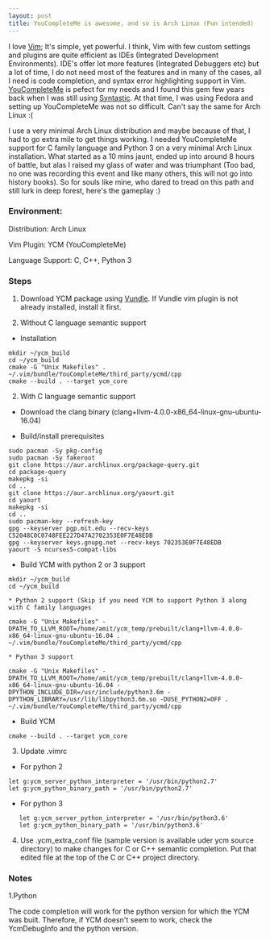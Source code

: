 ```yaml
---
layout: post
title: YouCompleteMe is awesome, and so is Arch Linux (Pun intended)
---
```


I love [Vim](http://www.vim.org/); It's simple, yet powerful. I think, Vim with few custom settings and plugins are quite efficient as IDEs (Integrated Development Environments). IDE's offer lot more features (Integrated Debuggers etc) but a lot of time, I do not need most of the features and in many of the cases, all I need is code completion, and syntax error highlighting support in Vim. [YouCompleteMe](http://valloric.github.io/YouCompleteMe/) is pefect for my needs and I found this gem few years back when I was still using [Syntastic](https://github.com/vim-syntastic/syntastic). At that time, I was using Fedora and setting up YouCompleteMe was not so difficult. Can't say the same for Arch Linux :(

I use a very minimal Arch Linux distribution and maybe because of that, I had to go extra mile to get things working. I needed YouCompleteMe support for C family language and Python 3 on a very minimal Arch Linux installation. What started as a 10 mins jaunt, ended up into around 8 hours of battle, but alas I raised my glass of water and was triumphant (Too bad, no one was recording this event and like many others, this will not go into history books). So for souls like mine, who dared to tread on this path and still lurk in deep forest, here's the gameplay :)

### Environment: 
Distribution: Arch Linux

Vim Plugin: YCM (YouCompleteMe)

Language Support: C, C++, Python 3

### Steps
1. Download YCM package using [Vundle](https://github.com/VundleVim/Vundle.vim). If Vundle vim plugin is not already
installed, install it first.

2. Without C language semantic support
  * Installation
```
mkdir ~/ycm_build
cd ~/ycm_build
cmake -G "Unix Makefiles" . ~/.vim/bundle/YouCompleteMe/third_party/ycmd/cpp
cmake --build . --target ycm_core
```

2. With C language semantic support
  * Download the clang binary (clang+llvm-4.0.0-x86_64-linux-gnu-ubuntu-16.04)

  * Build/install prerequisites
```
sudo pacman -Sy pkg-config
sudo pacman -Sy fakeroot
git clone https://aur.archlinux.org/package-query.git
cd package-query
makepkg -si
cd ..
git clone https://aur.archlinux.org/yaourt.git
cd yaourt
makepkg -si
cd ..
sudo pacman-key --refresh-key
gpg --keyserver pgp.mit.edu --recv-keys C52048C0C0748FEE227D47A2702353E0F7E48EDB
gpg --keyserver keys.gnupg.net --recv-keys 702353E0F7E48EDB
yaourt -S ncurses5-compat-libs
``` 

  * Build YCM with python 2 or 3 support
```
mkdir ~/ycm_build
cd ~/ycm_build
```

    * Python 2 support (Skip if you need YCM to support Python 3 along with C family languages
```
cmake -G "Unix Makefiles" -DPATH_TO_LLVM_ROOT=/home/amit/ycm_temp/prebuilt/clang+llvm-4.0.0-x86_64-linux-gnu-ubuntu-16.04 . ~/.vim/bundle/YouCompleteMe/third_party/ycmd/cpp
```

    * Python 3 support
```
cmake -G "Unix Makefiles" -DPATH_TO_LLVM_ROOT=/home/amit/ycm_temp/prebuilt/clang+llvm-4.0.0-x86_64-linux-gnu-ubuntu-16.04 -DPYTHON_INCLUDE_DIR=/usr/include/python3.6m -DPYTHON_LIBRARY=/usr/lib/libpython3.6m.so -DUSE_PYTHON2=OFF . ~/.vim/bundle/YouCompleteMe/third_party/ycmd/cpp
```

  * Build YCM
```
cmake --build . --target ycm_core
```

3. Update .vimrc

  * For python 2
```
let g:ycm_server_python_interpreter = '/usr/bin/python2.7'
let g:ycm_python_binary_path = '/usr/bin/python2.7'
```

  * For python 3

```
   let g:ycm_server_python_interpreter = '/usr/bin/python3.6'
   let g:ycm_python_binary_path = '/usr/bin/python3.6'
```

4. Use .ycm_extra_conf file (sample version is available uder ycm source directory) to make changes for C or C++ semantic completion. Put that edited file at the top of the C or C++ project directory.

### Notes

1.Python

The code completion will work for the python version for which the YCM was built. Therefore, if YCM doesn't seem to work, check the YcmDebugInfo and the python version.
